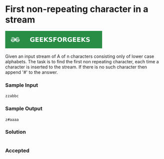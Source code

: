 # First non-repeating character in a stream

[![Problem Link](../assets/gfg.svg)](https://practice.geeksforgeeks.org/problems/first-non-repeating-character-in-a-stream1216/1#)

Given an input stream of A of n characters consisting only of lower case alphabets. The task is to find the first non repeating character, each time a character is inserted to the stream. If there is no such character then append '#' to the answer.

### Sample Input
```
zzabbc
```
### Sample Output
```
z#aaaa
```

### Solution
```cpp

```

### Accepted
